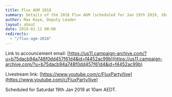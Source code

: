 ```yaml
---
title: Flux AGM 2018
summary: Details of the 2018 Flux AGM (scheduled for Jan 19th 2019, 10am AEDT)
author: Max Kaye, Deputy Leader
layout: about
date: 2019-01-11 00:00
redirects:
  - "/flux-agm-2018"
---
```


Link to accouncement email: [https://us11.campaign-archive.com/?u=b75dacb94a748f0dd457f61d4&id=f4452ac99b](https://us11.campaign-archive.com/?u=b75dacb94a748f0dd457f61d4&id=f4452ac99b)

Livestream link: [https://www.youtube.com/c/FluxParty/live](https://www.youtube.com/c/FluxParty/live)

Scheduled for Saturdat 19th Jan 2019 at 10am AEDT.
